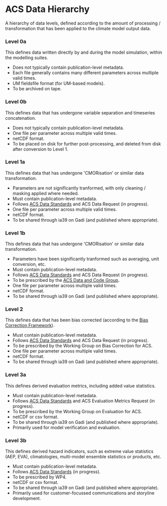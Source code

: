 # ACS Data Hierarchy
A hierarchy of data levels, defined according to the amount of processing / transformation that has been applied to the climate model output data.

### Level 0a
This defines data written directly by and during the model simulation, within the modelling suites.  

- Does not typically contain publication-level metadata.
- Each file generally contains many different parameters across multiple valid times.
- UM fieldsfile format (for UM-based models).
- To be archived on tape.

### Level 0b
This defines data that has undergone variable separation and timeseries concatenation. 

- Does not typically contain publication-level metadata.
- One file per parameter across multiple valid times.
- netCDF format.
- To be placed on disk for further post-processing, and deleted from disk after conversion to Level 1.

### Level 1a
This defines data that has undergone 'CMORisation' or similar data transformation. 

- Parameters are not significantly tranformed, with only cleaning / masking applied where needed.
- Must contain publication-level metadata.
- Follows [ACS Data Standards](https://github.com/AusClimateService/data-code-group/blob/main/data_standards.md) and ACS Data Request (in progress).
- One file per parameter across multiple valid times.
- netCDF format.
- To be shared through ia39 on Gadi (and published where appropriate).

### Level 1b
This defines data that has undergone 'CMORisation' or similar data transformation. 

- Parameters have been significantly tranformed such as averaging, unit conversion, etc.
- Must contain publication-level metadata.
- Follows [ACS Data Standards](https://github.com/AusClimateService/data-code-group/blob/main/data_standards.md) and ACS Data Request (in progress).
- To be prescribed by the [ACS Data and Code Group](https://github.com/AusClimateService/data-code-group).
- One file per parameter across multiple valid times.
- netCDF format.
- To be shared through ia39 on Gadi (and published where appropriate).

### Level 2
This defines data that has been bias corrected (according to the [Bias Correction Framework](bias_correction_framework.md)).

- Must contain publication-level metadata.  
- Follows [ACS Data Standards](https://github.com/AusClimateService/data-code-group/blob/main/data_standards.md) and ACS Data Request (in progress).  
- To be prescribed by the Working Group on Bias Correction for ACS.  
- One file per parameter across multiple valid times.  
- netCDF format.  
- To be shared through ia39 on Gadi (and published where appropriate).  

### Level 3a
This defines derived evaluation metrics, including added value statistics.

- Must contain publication-level metadata.
- Follows [ACS Data Standards](https://github.com/AusClimateService/data-code-group/blob/main/data_standards.md) and ACS Evaluation Metrics Request (in progress).
- To be prescribed by the Working Group on Evaluation for ACS.
- netCDF or csv format.
- To be shared through ia39 on Gadi (and published where appropriate).
- Primarily used for model verification and evaluation.

### Level 3b
This defines derived hazard indicators, such as extreme value statistics (AEP, EVA), climatologies, multi-model ensemble statistics or products, etc.

- Must contain publication-level metadata.
- Follows [ACS Data Standards](https://github.com/AusClimateService/data-code-group/blob/main/data_standards.md) (in progress).
- To be prescribed by WP4.
- netCDF or csv format.
- To be shared through ia39 on Gadi (and published where appropriate).
- Primarily used for customer-focussed communications and storyline development.
